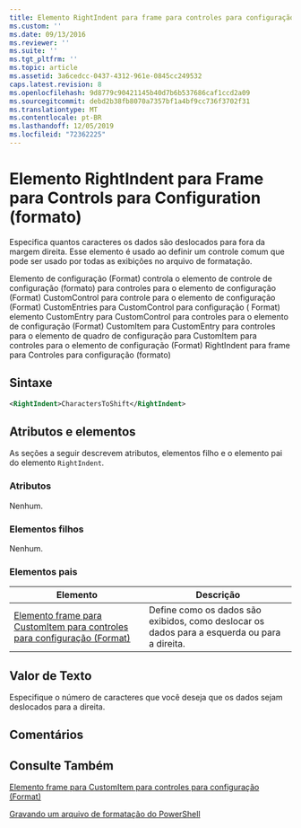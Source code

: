 ```yaml
---
title: Elemento RightIndent para frame para controles para configuração (Format) | Microsoft Docs
ms.custom: ''
ms.date: 09/13/2016
ms.reviewer: ''
ms.suite: ''
ms.tgt_pltfrm: ''
ms.topic: article
ms.assetid: 3a6cedcc-0437-4312-961e-0845cc249532
caps.latest.revision: 8
ms.openlocfilehash: 9d8779c90421145b40d7b6b537686caf1ccd2a09
ms.sourcegitcommit: debd2b38fb8070a7357bf1a4bf9cc736f3702f31
ms.translationtype: MT
ms.contentlocale: pt-BR
ms.lasthandoff: 12/05/2019
ms.locfileid: "72362225"
---
```

# <a name="rightindent-element-for-frame-for-controls-for-configuration-format"></a>Elemento RightIndent para Frame para Controls para Configuration (formato)

Especifica quantos caracteres os dados são deslocados para fora da margem direita. Esse elemento é usado ao definir um controle comum que pode ser usado por todas as exibições no arquivo de formatação.

Elemento de configuração (Format) controla o elemento de controle de configuração (formato) para controles para o elemento de configuração (Format) CustomControl para controle para o elemento de configuração (Format) CustomEntries para CustomControl para configuração ( Format) elemento CustomEntry para CustomControl para controles para o elemento de configuração (Format) CustomItem para CustomEntry para controles para o elemento de quadro de configuração para CustomItem para controles para o elemento de configuração (Format) RightIndent para frame para Controles para configuração (formato)

## <a name="syntax"></a>Sintaxe

```xml
<RightIndent>CharactersToShift</RightIndent>
```

## <a name="attributes-and-elements"></a>Atributos e elementos

As seções a seguir descrevem atributos, elementos filho e o elemento pai do elemento `RightIndent`.

### <a name="attributes"></a>Atributos

Nenhum.

### <a name="child-elements"></a>Elementos filhos

Nenhum.

### <a name="parent-elements"></a>Elementos pais

|Elemento|Descrição|
|-------------|-----------------|
|[Elemento frame para CustomItem para controles para configuração (Format)](./frame-element-for-customitem-for-controls-for-configuration-format.md)|Define como os dados são exibidos, como deslocar os dados para a esquerda ou para a direita.|

## <a name="text-value"></a>Valor de Texto

Especifique o número de caracteres que você deseja que os dados sejam deslocados para a direita.

## <a name="remarks"></a>Comentários

## <a name="see-also"></a>Consulte Também

[Elemento frame para CustomItem para controles para configuração (Format)](./frame-element-for-customitem-for-controls-for-configuration-format.md)

[Gravando um arquivo de formatação do PowerShell](./writing-a-powershell-formatting-file.md)
